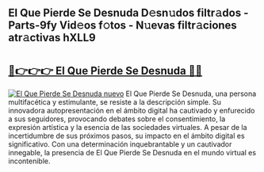 ## El Que Pierde Se Desnuda D𝚎sn𝚞dos filtr𝚊dos - Parts-9fy Vid𝚎os f𝚘tos - N𝚞evas filtr𝚊ciones atr𝚊ctivas hXLL9

# <h2><a href="http://mb8w71.tromn.icu/?c=El+Que+Pierde+Se+Desnuda">🔗👉👉👉 El Que Pierde Se Desnuda 🔗🔗</a></h2>

[![El Que Pierde Se Desnuda nuevo](https://i.imgur.com/pEAQMta.gif)](http://mb8w71.tromn.icu/?c=El+Que+Pierde+Se+Desnuda)
El Que Pierde Se Desnuda, una persona multifacética y estimulante, se resiste a la descripción simple. Su innovadora autopresentación en el ámbito digital ha cautivado y enfurecido a sus seguidores, provocando debates sobre el consentimiento, la expresión artística y la esencia de las sociedades virtuales. A pesar de la incertidumbre de sus próximos pasos, su impacto en el ámbito digital es significativo. Con una determinación inquebrantable y un cautivador innegable, la presencia de El Que Pierde Se Desnuda en el mundo virtual es incontenible.
